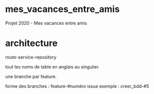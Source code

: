 # mes_vacances_entre_amis
Projet 2020 - Mes vacances entre amis

# architecture
route-service-repository

tout les noms de table en anglais au singulier.

une branche par feature.

forme des branches : feature-#numéro issue exemple : creer_bdd-#5
